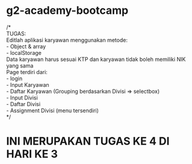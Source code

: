 # g2-academy-bootcamp

/*<br>
TUGAS:<br>
Editlah aplikasi karyawan menggunakan metode:<br>
    - Object & array<br>
    - localStorage<br>
Data karyawan harus sesuai KTP dan karyawan tidak boleh memiliki NIK yang sama<br>
Page terdiri dari:<br>
    - login<br>
    - Input Karyawan<br>
    - Daftar Karyawan (Grouping berdasarkan Divisi => selectbox)<br>
    - Input Divisi<br>
    - Daftar Divisi<br>
    - Assignment Divisi (menu tersendiri)<br>
*/<br>


<H1> INI MERUPAKAN TUGAS KE 4 DI HARI KE 3</H1>
